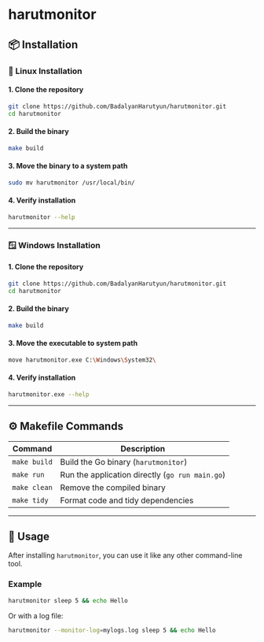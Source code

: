 # harutmonitor

## 📦 Installation

### 🐧 Linux Installation

#### 1. Clone the repository

```bash
git clone https://github.com/BadalyanHarutyun/harutmonitor.git
cd harutmonitor
```

#### 2. Build the binary

```bash
make build
```

#### 3. Move the binary to a system path

```bash
sudo mv harutmonitor /usr/local/bin/
```

#### 4. Verify installation

```bash
harutmonitor --help
```

---

### 🪟 Windows Installation

#### 1. Clone the repository

```bash
git clone https://github.com/BadalyanHarutyun/harutmonitor.git
cd harutmonitor
```

#### 2. Build the binary

```bash
make build
```

#### 3. Move the executable to system path

```bash
move harutmonitor.exe C:\Windows\System32\
```

#### 4. Verify installation

```bash
harutmonitor.exe --help
```

---

## ⚙️ Makefile Commands

| Command      | Description                                     |
| ------------ | ----------------------------------------------- |
| `make build` | Build the Go binary (`harutmonitor`)            |
| `make run`   | Run the application directly (`go run main.go`) |
| `make clean` | Remove the compiled binary                      |
| `make tidy`  | Format code and tidy dependencies               |

---

## 🚀 Usage

After installing `harutmonitor`, you can use it like any other command-line tool.

### Example

```bash
harutmonitor sleep 5 && echo Hello
```

Or with a log file:

```bash
harutmonitor --monitor-log=mylogs.log sleep 5 && echo Hello
```
